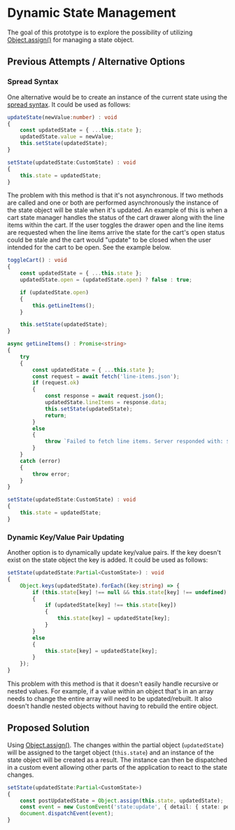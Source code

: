 # Dynamic State Management

The goal of this prototype is to explore the possibility of utilizing [Object.assign()](https://developer.mozilla.org/en-US/docs/Web/JavaScript/Reference/Global_Objects/Object/assign) for managing a state object.

## Previous Attempts / Alternative Options

### Spread Syntax

One alternative would be to create an instance of the current state using the [spread syntax](https://developer.mozilla.org/en-US/docs/Web/JavaScript/Reference/Operators/Spread_syntax). It could be used as follows:

```typescript
updateState(newValue:number) : void
{
    const updatedState = { ...this.state };
    updatedState.value = newValue;
    this.setState(updatedState);
}

setState(updatedState:CustomState) : void
{
    this.state = updatedState;
}
```

The problem with this method is that it's not asynchronous. If two methods are called and one or both are performed asynchronously the instance of the state object will be stale when it's updated. An example of this is when a cart state manager handles the status of the cart drawer along with the line items within the cart. If the user toggles the drawer open and the line items are requested when the line items arrive the state for the cart's open status could be stale and the cart would "update" to be closed when the user intended for the cart to be open. See the example below.

```typescript
toggleCart() : void
{
    const updatedState = { ...this.state };
    updatedState.open = (updatedState.open) ? false : true;

    if (updatedState.open)
    {
        this.getLineItems();
    }

    this.setState(updatedState);
}

async getLineItems() : Promise<string>
{
    try
    {
        const updatedState = { ...this.state };
        const request = await fetch('line-items.json');
        if (request.ok)
        {
            const response = await request.json();
            updatedState.lineItems = response.data;
            this.setState(updatedState);
            return;
        }
        else
        {
            throw `Failed to fetch line items. Server responded with: ${ request.status }:${ request.statusText }`;
        }
    }
    catch (error)
    {
        throw error;
    }
}

setState(updatedState:CustomState) : void
{
    this.state = updatedState;
}
```

### Dynamic Key/Value Pair Updating

Another option is to dynamically update key/value pairs. If the key doesn't exist on the state object the key is added. It could be used as follows:

```typescript
setState(updatedState:Partial<CustomState>) : void
{
    Object.keys(updatedState).forEach((key:string) => {
        if (this.state[key] !== null && this.state[key] !== undefined)
        {
            if (updatedState[key] !== this.state[key])
            {
                this.state[key] = updatedState[key];
            }
        }
        else
        {
            this.state[key] = updatedState[key];
        }
    });
}
```

This problem with this method is that it doesn't easily handle recursive or nested values. For example, if a value within an object that's in an array needs to change the entire array will need to be updated/rebuilt. It also doesn't handle nested objects without having to rebuild the entire object.

## Proposed Solution

Using [Object.assign()](https://developer.mozilla.org/en-US/docs/Web/JavaScript/Reference/Global_Objects/Object/assign). The changes within the partial object (`updatedState`) will be assigned to the target object (`this.state`) and an instance of the state object will be created as a result. The instance can then be dispatched in a custom event allowing other parts of the application to react to the state changes.

```typescript
setState(updatedState:Partial<CustomState>)
{
    const postUpdatedState = Object.assign(this.state, updatedState);
    const event = new CustomEvent('state:update', { detail: { state: postUpdatedState } });
    document.dispatchEvent(event);
}
```
